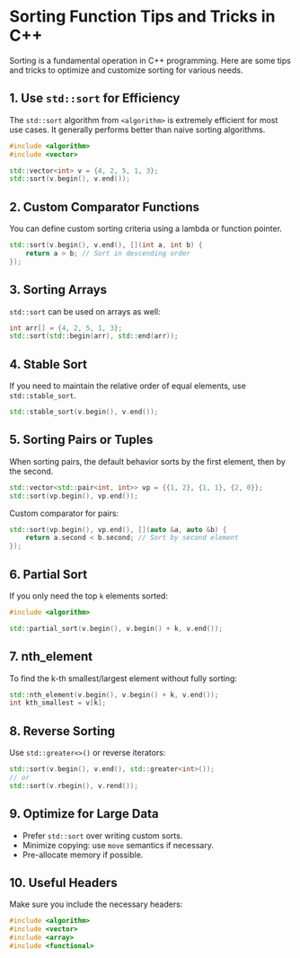 # Sorting Function Tips and Tricks in C++

Sorting is a fundamental operation in C++ programming. Here are some tips and tricks to optimize and customize sorting for various needs.

## 1. Use `std::sort` for Efficiency

The `std::sort` algorithm from `<algorithm>` is extremely efficient for most use cases. It generally performs better than naive sorting algorithms.

```cpp
#include <algorithm>
#include <vector>

std::vector<int> v = {4, 2, 5, 1, 3};
std::sort(v.begin(), v.end());
```

## 2. Custom Comparator Functions

You can define custom sorting criteria using a lambda or function pointer.

```cpp
std::sort(v.begin(), v.end(), [](int a, int b) {
    return a > b; // Sort in descending order
});
```

## 3. Sorting Arrays

`std::sort` can be used on arrays as well:

```cpp
int arr[] = {4, 2, 5, 1, 3};
std::sort(std::begin(arr), std::end(arr));
```

## 4. Stable Sort

If you need to maintain the relative order of equal elements, use `std::stable_sort`.

```cpp
std::stable_sort(v.begin(), v.end());
```

## 5. Sorting Pairs or Tuples

When sorting pairs, the default behavior sorts by the first element, then by the second.

```cpp
std::vector<std::pair<int, int>> vp = {{1, 2}, {1, 1}, {2, 0}};
std::sort(vp.begin(), vp.end());
```

Custom comparator for pairs:

```cpp
std::sort(vp.begin(), vp.end(), [](auto &a, auto &b) {
    return a.second < b.second; // Sort by second element
});
```

## 6. Partial Sort

If you only need the top `k` elements sorted:

```cpp
#include <algorithm>

std::partial_sort(v.begin(), v.begin() + k, v.end());
```

## 7. nth_element

To find the k-th smallest/largest element without fully sorting:

```cpp
std::nth_element(v.begin(), v.begin() + k, v.end());
int kth_smallest = v[k];
```

## 8. Reverse Sorting

Use `std::greater<>()` or reverse iterators:

```cpp
std::sort(v.begin(), v.end(), std::greater<int>());
// or
std::sort(v.rbegin(), v.rend());
```

## 9. Optimize for Large Data

- Prefer `std::sort` over writing custom sorts.
- Minimize copying: use `move` semantics if necessary.
- Pre-allocate memory if possible.

## 10. Useful Headers

Make sure you include the necessary headers:

```cpp
#include <algorithm>
#include <vector>
#include <array>
#include <functional>
```
